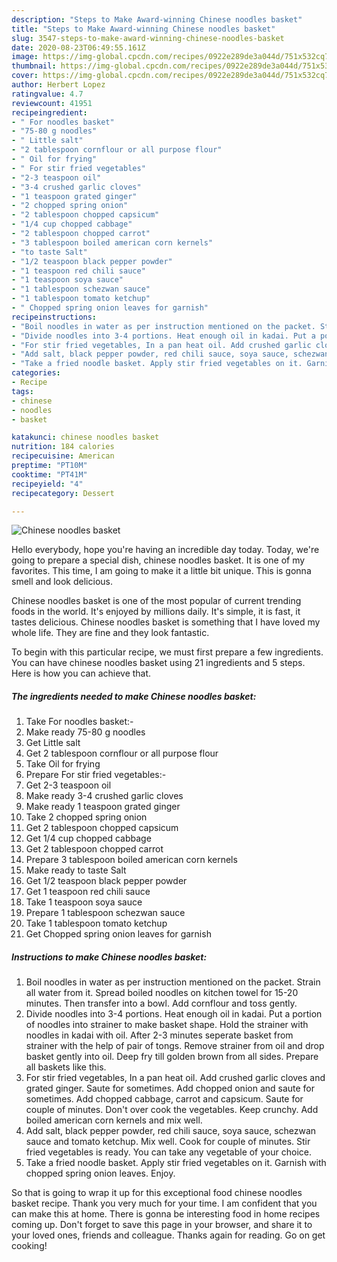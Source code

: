 ```yaml
---
description: "Steps to Make Award-winning Chinese noodles basket"
title: "Steps to Make Award-winning Chinese noodles basket"
slug: 3547-steps-to-make-award-winning-chinese-noodles-basket
date: 2020-08-23T06:49:55.161Z
image: https://img-global.cpcdn.com/recipes/0922e289de3a044d/751x532cq70/chinese-noodles-basket-recipe-main-photo.jpg
thumbnail: https://img-global.cpcdn.com/recipes/0922e289de3a044d/751x532cq70/chinese-noodles-basket-recipe-main-photo.jpg
cover: https://img-global.cpcdn.com/recipes/0922e289de3a044d/751x532cq70/chinese-noodles-basket-recipe-main-photo.jpg
author: Herbert Lopez
ratingvalue: 4.7
reviewcount: 41951
recipeingredient:
- " For noodles basket"
- "75-80 g noodles"
- " Little salt"
- "2 tablespoon cornflour or all purpose flour"
- " Oil for frying"
- " For stir fried vegetables"
- "2-3 teaspoon oil"
- "3-4 crushed garlic cloves"
- "1 teaspoon grated ginger"
- "2 chopped spring onion"
- "2 tablespoon chopped capsicum"
- "1/4 cup chopped cabbage"
- "2 tablespoon chopped carrot"
- "3 tablespoon boiled american corn kernels"
- "to taste Salt"
- "1/2 teaspoon black pepper powder"
- "1 teaspoon red chili sauce"
- "1 teaspoon soya sauce"
- "1 tablespoon schezwan sauce"
- "1 tablespoon tomato ketchup"
- " Chopped spring onion leaves for garnish"
recipeinstructions:
- "Boil noodles in water as per instruction mentioned on the packet. Strain all water from it. Spread boiled noodles on kitchen towel for 15-20 minutes. Then transfer into a bowl. Add cornflour and toss gently."
- "Divide noodles into 3-4 portions. Heat enough oil in kadai. Put a portion of noodles into strainer to make basket shape. Hold the strainer with noodles in kadai with oil. After 2-3 minutes seperate basket from strainer with the help of pair of tongs. Remove strainer from oil and drop basket gently into oil. Deep fry till golden brown from all sides. Prepare all baskets like this."
- "For stir fried vegetables, In a pan heat oil. Add crushed garlic cloves and grated ginger. Saute for sometimes. Add chopped onion and saute for sometimes. Add chopped cabbage, carrot and capsicum. Saute for couple of minutes. Don&#39;t over cook the vegetables. Keep crunchy. Add boiled american corn kernels and mix well."
- "Add salt, black pepper powder, red chili sauce, soya sauce, schezwan sauce and tomato ketchup. Mix well. Cook for couple of minutes. Stir fried vegetables is ready. You can take any vegetable of your choice."
- "Take a fried noodle basket. Apply stir fried vegetables on it. Garnish with chopped spring onion leaves. Enjoy."
categories:
- Recipe
tags:
- chinese
- noodles
- basket

katakunci: chinese noodles basket 
nutrition: 184 calories
recipecuisine: American
preptime: "PT10M"
cooktime: "PT41M"
recipeyield: "4"
recipecategory: Dessert

---
```



![Chinese noodles basket](https://img-global.cpcdn.com/recipes/0922e289de3a044d/751x532cq70/chinese-noodles-basket-recipe-main-photo.jpg)

Hello everybody, hope you're having an incredible day today. Today, we're going to prepare a special dish, chinese noodles basket. It is one of my favorites. This time, I am going to make it a little bit unique. This is gonna smell and look delicious.



Chinese noodles basket is one of the most popular of current trending foods in the world. It's enjoyed by millions daily. It's simple, it is fast, it tastes delicious. Chinese noodles basket is something that I have loved my whole life. They are fine and they look fantastic.


To begin with this particular recipe, we must first prepare a few ingredients. You can have chinese noodles basket using 21 ingredients and 5 steps. Here is how you can achieve that.

<!--inarticleads1-->

##### The ingredients needed to make Chinese noodles basket:

1. Take  For noodles basket:-
1. Make ready 75-80 g noodles
1. Get  Little salt
1. Get 2 tablespoon cornflour or all purpose flour
1. Take  Oil for frying
1. Prepare  For stir fried vegetables:-
1. Get 2-3 teaspoon oil
1. Make ready 3-4 crushed garlic cloves
1. Make ready 1 teaspoon grated ginger
1. Take 2 chopped spring onion
1. Get 2 tablespoon chopped capsicum
1. Get 1/4 cup chopped cabbage
1. Get 2 tablespoon chopped carrot
1. Prepare 3 tablespoon boiled american corn kernels
1. Make ready to taste Salt
1. Get 1/2 teaspoon black pepper powder
1. Get 1 teaspoon red chili sauce
1. Take 1 teaspoon soya sauce
1. Prepare 1 tablespoon schezwan sauce
1. Take 1 tablespoon tomato ketchup
1. Get  Chopped spring onion leaves for garnish




<!--inarticleads2-->

##### Instructions to make Chinese noodles basket:

1. Boil noodles in water as per instruction mentioned on the packet. Strain all water from it. Spread boiled noodles on kitchen towel for 15-20 minutes. Then transfer into a bowl. Add cornflour and toss gently.
1. Divide noodles into 3-4 portions. Heat enough oil in kadai. Put a portion of noodles into strainer to make basket shape. Hold the strainer with noodles in kadai with oil. After 2-3 minutes seperate basket from strainer with the help of pair of tongs. Remove strainer from oil and drop basket gently into oil. Deep fry till golden brown from all sides. Prepare all baskets like this.
1. For stir fried vegetables, In a pan heat oil. Add crushed garlic cloves and grated ginger. Saute for sometimes. Add chopped onion and saute for sometimes. Add chopped cabbage, carrot and capsicum. Saute for couple of minutes. Don&#39;t over cook the vegetables. Keep crunchy. Add boiled american corn kernels and mix well.
1. Add salt, black pepper powder, red chili sauce, soya sauce, schezwan sauce and tomato ketchup. Mix well. Cook for couple of minutes. Stir fried vegetables is ready. You can take any vegetable of your choice.
1. Take a fried noodle basket. Apply stir fried vegetables on it. Garnish with chopped spring onion leaves. Enjoy.




So that is going to wrap it up for this exceptional food chinese noodles basket recipe. Thank you very much for your time. I am confident that you can make this at home. There is gonna be interesting food in home recipes coming up. Don't forget to save this page in your browser, and share it to your loved ones, friends and colleague. Thanks again for reading. Go on get cooking!
